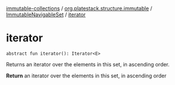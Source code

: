[immutable-collections](../../index.md) / [org.platestack.structure.immutable](../index.md) / [ImmutableNavigableSet](index.md) / [iterator](.)

# iterator

`abstract fun iterator(): Iterator<E>`

Returns an iterator over the elements in this set, in ascending order.

**Return**
an iterator over the elements in this set, in ascending order

